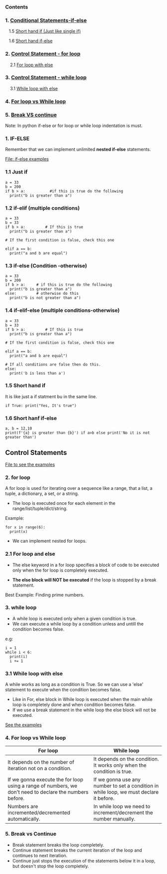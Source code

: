 ### Contents
### 1. [Conditional Statements-if-else](#1-if-else)
&nbsp;&nbsp;  1.5 [Short hand if (Just like single if)](#15-short-hand-if)

&nbsp; &nbsp;1.6 [Short hand if-else](#16-short-hanf-if-else)

### 2. [Control Statement - for loop](#2-for-loop)
&nbsp; &nbsp; 2.1 [For loop with else](#21-for-loop-and-else)
### 3. [Control Statement - while loop](#3-while-loop)
&nbsp; &nbsp; 3.1 [While loop with else](#31-while-loop-with-else)
### 4. [For loop vs While loop](#4-for-loop-vs-while-loop-1)
### 5. [Break VS continue](#5-break-vs-continue-1)


Note: In python if-else or for loop or while loop indentation is must.

### 1. IF-ELSE

Remember that we can implement unlimited **nested if-else** statements.

[File: if-else examples](if_elif_else.ipynb)

### 1.1 Just if
```
a = 33
b = 200
if b > a:           #if this is true do the following
  print("b is greater than a")
```
### 1.2 if-elif  (multiple conditions)
```
a = 33
b = 33
if b > a:         # If this is true
  print("b is greater than a")

# If the first condition is false, check this one

elif a == b:    
  print("a and b are equal")
```
### 1.3 if-else (Condition -otherwise)
```
a = 33
b = 200
if b > a:     # if this is true do the following
  print("b is greater than a")
else:         # otherwise do this
  print("b is not greater than a")
``` 

### 1.4 if-elif-else (multiple conditions-otherwise)
```
a = 33
b = 33
if b > a:         # If this is true
  print("b is greater than a")

# If the first condition is false, check this one

elif a == b:    
  print("a and b are equal")

# If all conditions are false then do this.
else:     
  print('b is less than a')
```
### 1.5 Short hand if
It is like just a if statment bu in the same line.
```
if True: print("Yes, It's true") 
```
### 1.6 Short hanf if-else
```
a, b = 12,10
print(f'{a} is greater than {b}') if a>b else print('No it is not greater than')
```
## Control Statements
[File to see the examples](ForndWhileLoop.ipynb)
### 2. for loop
A for loop is used for iterating over a sequence like a range, that a list, a tuple, a dictionary, a set, or a string.
- The loop is executed once for each element in the range/list/tuple/dict/string.

Example:
```
for x in range(6):
  print(x)
```
- We can implement nested for loops.

### 2.1 For loop and else
- The else keyword in a for loop specifies a block of code to be executed only when  the for loop is completely executed.

- **The else block will NOT be executed** if the loop is stopped by a break statement.

Best Example: Finding prime numbers.
### 3. while loop
- A while loop is executed only when a given condition is true.
- We can execute a while loop by a condition unless and untill the condition becomes false.

e.g:
```
i = 1
while i < 6:
  print(i)
  i += 1
```
### 3.1 While loop with else
A while works as long as a condition is True. So we can use a 'else' statement to execute when the condition becomes false.
- Like in For, else block in While loop is executed when the main while loop is completely done and when condition becomes false.
- If we use a break statement in the while loop the else block will not be executed.

[See the examples](ForndWhileLoop.ipynb)

### 4. For loop vs While loop
For loop | While loop
---------|-----------
It depends on the number of iteration not on a condition. | It depends on the condition. It works only when the condition is true.
If we gonna execute the for loop using a range of numbers, we don't need to declare the numbers before. | If we gonna use any number to set a condition in while loop, we must declare it before.
Numbers are incremented/decremented automatically. | In while loop we need to increment/decrement the number manually.

### 5. Break vs Continue
- Break statement breaks the loop completely. 
- Continue statement breaks the current iteration of the loop and continues to next iteration. 
- Continue just stops the execution of the statements below it in a loop, but doesn't stop the loop completely.